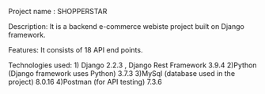 Project name : SHOPPERSTAR

Description: It is a backend e-commerce webiste project built on Django framework.

Features: It consists of 18 API end points.

Technologies used:
                   1) Django 2.2.3 , Django Rest Framework 3.9.4
                   2)Python (Django framework uses Python) 3.7.3
                   3)MySql (database used in the project) 8.0.16
                   4)Postman (for API testing) 7.3.6


